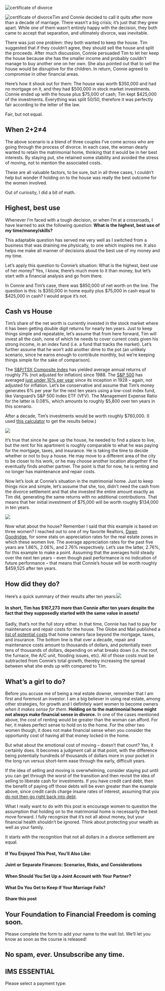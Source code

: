 ![certificate of divorce](https://yourfinanciallaunchpad.com/wp-content/uploads/elementor/thumbs/Certificate-of-divorce-qdc6cpthe1jg09nepcheyd0ymqwyqy89x64timb4aw.jpg "Certificate of divorce")

![certificate of divorce](attachments/Certificate-of-divorce-300x200.jpg)Tim and Connie decided to call it quits after more than a decade of marriage. There wasn’t a big crisis; it’s just that they grew apart. While one of them wasn’t entirely happy with the decision, they both came to accept that separation, and ultimately divorce, was inevitable.

There was just one problem: they both wanted to keep the house. Tim suggested that if they couldn’t agree, they should sell the house and split the proceeds. After much discussion, Connie persuaded Tim to let her keep the house because she has the smaller income and probably couldn’t manage to buy another one on her own. She also pointed out that to sell the house would be disruptive for the children. In return, Connie agreed to compromise in other financial areas.

Here’s how it shook out for them: The house was worth $350,000 and had no mortgage on it, and they had $500,000 in stock market investments. Connie ended up with the house plus $75,000 of cash; Tim kept $425,000 of the investments. Everything was split 50/50, therefore it was perfectly fair according to the letter of the law.

Fair, but not equal.

## When 2+2≠4

The above scenario is a blend of three couples I’ve come across who are going through the process of divorce. In each case, the woman dearly wanted to retain the matrimonial home, thinking that it would be in her best interests. By staying put, she retained some stability and avoided the stress of moving, not to mention the associated costs.

These are all valuable factors, to be sure, but in all three cases, I couldn’t help but wonder if holding on to the house was really the best outcome for the women involved.

Out of curiosity, I did a bit of math.

## Highest, best use

Whenever I’m faced with a tough decision, or when I’m at a crossroads, I have learned to ask the following question: **What is the highest, best use of my time/money/skills?**

This adaptable question has served me very well as I switched from a business that was draining me physically, to one which inspires me. It also helps me make all manner of decisions about the best use of my money and my time.

Let’s apply this question to Connie’s situation: What is the highest, best use of her money? Yes, I know, there’s much more to it than money, but let’s start with a financial analysis and go from there.

In Connie and Tim’s case, there was $850,000 of net worth on the line. The question is this: Is $350,000 in home equity plus $75,000 in cash equal to $425,000 in cash? I would argue it’s not.

## Cash vs House

Tim’s share of the net worth is currently invested in the stock market where it has been getting double digit returns for nearly ten years. Just to keep things simple and repeatable, let’s assume that from here forward, Tim will invest all the cash, none of which he needs to cover current costs given his strong income, in an index fund (i.e. a fund that tracks the market). Let’s further assume that he won’t add another dime to the pot (an unlikely scenario, since he earns enough to contribute monthly, but we’re keeping things simple for the sake of comparison).

The [S&P/TSX Composite Index](https://www.investopedia.com/terms/s/sp-tsx-composite-index.asp) has yielded average annual returns of roughly 7% (not adjusted for inflation) since 1988. The [S&P 500](https://www.investopedia.com/terms/s/sp500.asp) has averaged [just under 10% per year](https://www.cnbc.com/2017/06/18/the-sp-500-has-already-met-its-average-return-for-a-full-year.html) since its inception in 1928 – again, not adjusted for inflation. Let’s be conservative and assume that Tim’s money generates 6% per year for the next ten years using a low-cost index fund, like Vanguard’s S&P 500 Index ETF (VFV). The Management Expense Ratio for the latter is 0.08%, which amounts to roughly $5,800 over ten years in this scenario.

After a decade, Tim’s investments would be worth roughly $760,000. (I used [this calculator](http://www.calculator.net/investment-calculator.html?ctype=endamount&ctargetamountv=1000000&cstartingprinciplev=425000&cyearsv=10&cinterestratev=6&ccontributeamountv=0&ciadditionat1=monthly&printit=0&x=54&y=14) to get the results below.)

![](attachments/Tims-contribution-2-from-calculator-dot-net.png)

It’s true that since he gave up the house, he needed to find a place to live, but the rent for his apartment is roughly comparable to what he was paying for the mortgage, taxes, and insurance. He is taking the time to decide whether or not to buy a house. He may move to a different area of the city to be closer to his work, or he may choose another location altogether if he eventually finds another partner. The point is that for now, he is renting and no longer has maintenance and repair costs.

Now let’s look at Connie’s situation in the matrimonial home. Just to keep things nice and simple, let’s assume that she, too, didn’t need the cash from the divorce settlement and that she invested the entire amount exactly as Tim did, generating the same returns with no additional contributions. That means that her initial investment of $75,000 will be worth roughly $134,000 in ten years.

![](attachments/Connies-contribution.png)

Now what about the house? Remember I said that this example is based on three women? I reached out to one of my favorite Realtors, [Dawn Goodridge](https://topottawahomes.com/en/home.php), for some stats on appreciation rates for the real estate zones in which these women live. The average appreciation rates for the past five years are 1.86%, 2.06%, and 2.76% respectively. Let’s use the latter, 2.76%, for this example to make a point. Assuming that the averages hold steady over the next ten years – even though past performance is no indication of future performance – that means that Connie’s house will be worth roughly $459,525 after ten years.

## How did they do?

Here’s a quick summary of their results after ten years:![](attachments/Table-for-Tim-and-Connie.png)

#### In short, Tim has $167,273 more than Connie after ten years despite the fact that they supposedly started with the same value in assets!

Sadly, that’s not the full story either. In that time, Connie has had to pay for maintenance and repair costs for the house. The Globe and Mail published a [list of potential costs](https://www.theglobeandmail.com/globe-investor/personal-finance/article11669008.ece#dashboard/follows/) that home owners face beyond the mortgage, taxes, and insurance. The bottom line is that over a decade, repair and maintenance costs amount to thousands of dollars, and potentially even tens of thousands of dollars, depending on what breaks down (i.e. the roof, the furnace, the A/C unit, flooding issues, etc). All of those costs must be subtracted from Connie’s total growth, thereby increasing the spread between what she ends up with compared to Tim.

## What’s a girl to do?

Before you accuse me of being a real estate downer, remember that I am first and foremost an investor. I am a big believer in using real estate, among other strategies, for growth and I definitely want women to become owners *when it makes sense for them*. **Holding on to the matrimonial home might not always make financial sense in divorce.** In one of the cases mentioned above, the cost of renting would be greater than the woman can afford. For her, it makes perfect sense to hold on to the home. For the other two women though, it does not make financial sense when you consider the opportunity cost of having all that money locked in the home.

But what about the emotional cost of moving – doesn’t that count? Yes, it certainly does. It becomes a judgment call at that point, with the difference being potentially hundreds of thousands of dollars more in your pocket in the long run versus short-term ease through the early, difficult years.

If the idea of selling and moving is overwhelming, consider staying put until you can get through the worst of the transition and then revisit the idea of selling to liberate cash for investments. If you have credit card debt, then the benefit of paying off those debts will be even greater than the example above, since credit cards charge insane rates of interest, assuming that you [do not then go right back into debt](https://www.eventbrite.ca/e/womens-money-group-learn-how-to-eliminate-debt-forever-tickets-44556598987?aff=ehomecard).

What I really want to do with this post is encourage women to question the assumption that holding on to the matrimonial home is necessarily the best move forward. I fully recognize that it’s not all about money, but your financial health shouldn’t be ignored. Think about protecting your wealth as well as your family.

It starts with the recognition that not all dollars in a divorce settlement are equal.

#### If You Enjoyed This Post, You’ll Also Like:

#### Joint or Separate Finances: Scenarios, Risks, and Considerations

#### When Should You Set Up a Joint Account with Your Partner?

#### What Do You Get to Keep if Your Marriage Fails?

#### Share this post

## Your Foundation to Financial Freedom is coming soon.

Please complete the form to add your name to the wait list. We’ll let you know as soon as the course is released!

## No spam, ever. Unsubscribe any time.

## IMS ESSENTIAL

Please select a payment type: